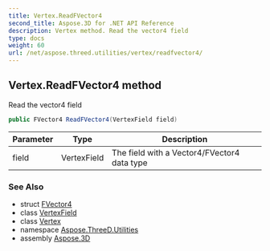 ```yaml
---
title: Vertex.ReadFVector4
second_title: Aspose.3D for .NET API Reference
description: Vertex method. Read the vector4 field
type: docs
weight: 60
url: /net/aspose.threed.utilities/vertex/readfvector4/
---
```

## Vertex.ReadFVector4 method

Read the vector4 field

```csharp
public FVector4 ReadFVector4(VertexField field)
```

| Parameter | Type | Description |
| --- | --- | --- |
| field | VertexField | The field with a Vector4/FVector4 data type |

### See Also

* struct [FVector4](../../fvector4/)
* class [VertexField](../../vertexfield/)
* class [Vertex](../)
* namespace [Aspose.ThreeD.Utilities](../../vertex/)
* assembly [Aspose.3D](../../../)


